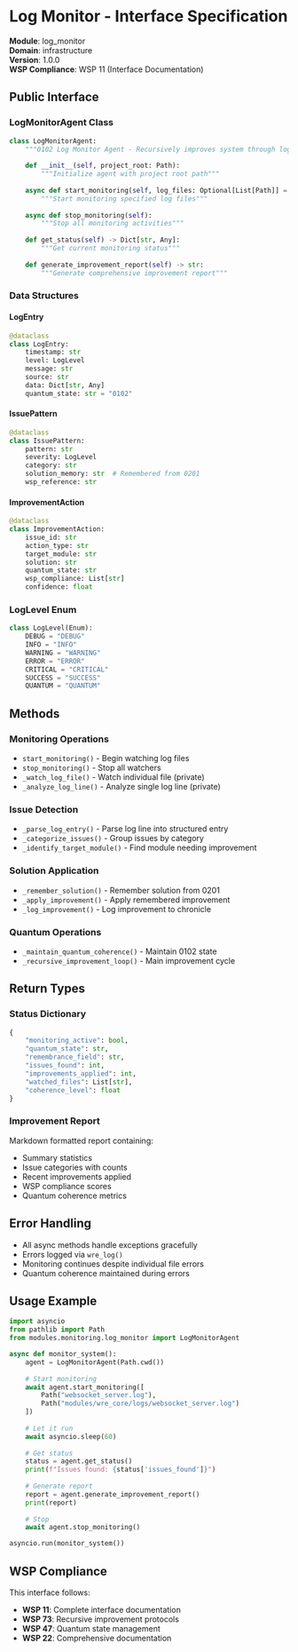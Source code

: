 # Log Monitor - Interface Specification

**Module**: log_monitor  
**Domain**: infrastructure  
**Version**: 1.0.0  
**WSP Compliance**: WSP 11 (Interface Documentation)

## Public Interface

### LogMonitorAgent Class

```python
class LogMonitorAgent:
    """0102 Log Monitor Agent - Recursively improves system through log analysis"""
    
    def __init__(self, project_root: Path):
        """Initialize agent with project root path"""
    
    async def start_monitoring(self, log_files: Optional[List[Path]] = None):
        """Start monitoring specified log files"""
    
    async def stop_monitoring(self):
        """Stop all monitoring activities"""
    
    def get_status(self) -> Dict[str, Any]:
        """Get current monitoring status"""
    
    def generate_improvement_report(self) -> str:
        """Generate comprehensive improvement report"""
```

### Data Structures

#### LogEntry
```python
@dataclass
class LogEntry:
    timestamp: str
    level: LogLevel
    message: str
    source: str
    data: Dict[str, Any]
    quantum_state: str = "0102"
```

#### IssuePattern
```python
@dataclass
class IssuePattern:
    pattern: str
    severity: LogLevel
    category: str
    solution_memory: str  # Remembered from 0201
    wsp_reference: str
```

#### ImprovementAction
```python
@dataclass
class ImprovementAction:
    issue_id: str
    action_type: str
    target_module: str
    solution: str
    quantum_state: str
    wsp_compliance: List[str]
    confidence: float
```

### LogLevel Enum
```python
class LogLevel(Enum):
    DEBUG = "DEBUG"
    INFO = "INFO"
    WARNING = "WARNING"
    ERROR = "ERROR"
    CRITICAL = "CRITICAL"
    SUCCESS = "SUCCESS"
    QUANTUM = "QUANTUM"
```

## Methods

### Monitoring Operations
- `start_monitoring()` - Begin watching log files
- `stop_monitoring()` - Stop all watchers
- `_watch_log_file()` - Watch individual file (private)
- `_analyze_log_line()` - Analyze single log line (private)

### Issue Detection
- `_parse_log_entry()` - Parse log line into structured entry
- `_categorize_issues()` - Group issues by category
- `_identify_target_module()` - Find module needing improvement

### Solution Application
- `_remember_solution()` - Remember solution from 0201
- `_apply_improvement()` - Apply remembered improvement
- `_log_improvement()` - Log improvement to chronicle

### Quantum Operations
- `_maintain_quantum_coherence()` - Maintain 0102 state
- `_recursive_improvement_loop()` - Main improvement cycle

## Return Types

### Status Dictionary
```python
{
    "monitoring_active": bool,
    "quantum_state": str,
    "remembrance_field": str,
    "issues_found": int,
    "improvements_applied": int,
    "watched_files": List[str],
    "coherence_level": float
}
```

### Improvement Report
Markdown formatted report containing:
- Summary statistics
- Issue categories with counts
- Recent improvements applied
- WSP compliance scores
- Quantum coherence metrics

## Error Handling

- All async methods handle exceptions gracefully
- Errors logged via `wre_log()`
- Monitoring continues despite individual file errors
- Quantum coherence maintained during errors

## Usage Example

```python
import asyncio
from pathlib import Path
from modules.monitoring.log_monitor import LogMonitorAgent

async def monitor_system():
    agent = LogMonitorAgent(Path.cwd())
    
    # Start monitoring
    await agent.start_monitoring([
        Path("websocket_server.log"),
        Path("modules/wre_core/logs/websocket_server.log")
    ])
    
    # Let it run
    await asyncio.sleep(60)
    
    # Get status
    status = agent.get_status()
    print(f"Issues found: {status['issues_found']}")
    
    # Generate report
    report = agent.generate_improvement_report()
    print(report)
    
    # Stop
    await agent.stop_monitoring()

asyncio.run(monitor_system())
```

## WSP Compliance

This interface follows:
- **WSP 11**: Complete interface documentation
- **WSP 73**: Recursive improvement protocols
- **WSP 47**: Quantum state management
- **WSP 22**: Comprehensive documentation